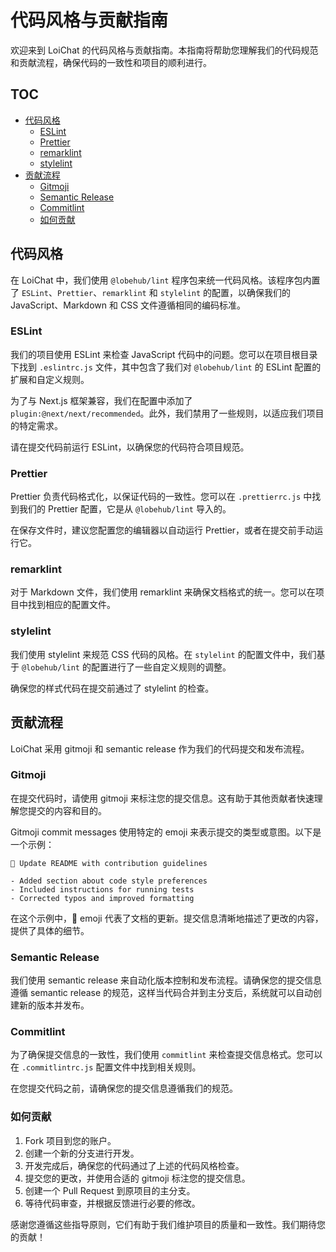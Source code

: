# 代码风格与贡献指南

欢迎来到 LoiChat 的代码风格与贡献指南。本指南将帮助您理解我们的代码规范和贡献流程，确保代码的一致性和项目的顺利进行。

## TOC

- [代码风格](#代码风格)
  - [ESLint](#eslint)
  - [Prettier](#prettier)
  - [remarklint](#remarklint)
  - [stylelint](#stylelint)
- [贡献流程](#贡献流程)
  - [Gitmoji](#gitmoji)
  - [Semantic Release](#semantic-release)
  - [Commitlint](#commitlint)
  - [如何贡献](#如何贡献)

## 代码风格

在 LoiChat 中，我们使用 `@lobehub/lint` 程序包来统一代码风格。该程序包内置了 `ESLint`、`Prettier`、`remarklint` 和 `stylelint` 的配置，以确保我们的 JavaScript、Markdown 和 CSS 文件遵循相同的编码标准。

### ESLint

我们的项目使用 ESLint 来检查 JavaScript 代码中的问题。您可以在项目根目录下找到 `.eslintrc.js` 文件，其中包含了我们对 `@lobehub/lint` 的 ESLint 配置的扩展和自定义规则。

为了与 Next.js 框架兼容，我们在配置中添加了 `plugin:@next/next/recommended`。此外，我们禁用了一些规则，以适应我们项目的特定需求。

请在提交代码前运行 ESLint，以确保您的代码符合项目规范。

### Prettier

Prettier 负责代码格式化，以保证代码的一致性。您可以在 `.prettierrc.js` 中找到我们的 Prettier 配置，它是从 `@lobehub/lint` 导入的。

在保存文件时，建议您配置您的编辑器以自动运行 Prettier，或者在提交前手动运行它。

### remarklint

对于 Markdown 文件，我们使用 remarklint 来确保文档格式的统一。您可以在项目中找到相应的配置文件。

### stylelint

我们使用 stylelint 来规范 CSS 代码的风格。在 `stylelint` 的配置文件中，我们基于 `@lobehub/lint` 的配置进行了一些自定义规则的调整。

确保您的样式代码在提交前通过了 stylelint 的检查。

## 贡献流程

LoiChat 采用 gitmoji 和 semantic release 作为我们的代码提交和发布流程。

### Gitmoji

在提交代码时，请使用 gitmoji 来标注您的提交信息。这有助于其他贡献者快速理解您提交的内容和目的。

Gitmoji commit messages 使用特定的 emoji 来表示提交的类型或意图。以下是一个示例：

```
📝 Update README with contribution guidelines

- Added section about code style preferences
- Included instructions for running tests
- Corrected typos and improved formatting
```

在这个示例中，📝 emoji 代表了文档的更新。提交信息清晰地描述了更改的内容，提供了具体的细节。

### Semantic Release

我们使用 semantic release 来自动化版本控制和发布流程。请确保您的提交信息遵循 semantic release 的规范，这样当代码合并到主分支后，系统就可以自动创建新的版本并发布。

### Commitlint

为了确保提交信息的一致性，我们使用 `commitlint` 来检查提交信息格式。您可以在 `.commitlintrc.js` 配置文件中找到相关规则。

在您提交代码之前，请确保您的提交信息遵循我们的规范。

### 如何贡献

1. Fork 项目到您的账户。
2. 创建一个新的分支进行开发。
3. 开发完成后，确保您的代码通过了上述的代码风格检查。
4. 提交您的更改，并使用合适的 gitmoji 标注您的提交信息。
5. 创建一个 Pull Request 到原项目的主分支。
6. 等待代码审查，并根据反馈进行必要的修改。

感谢您遵循这些指导原则，它们有助于我们维护项目的质量和一致性。我们期待您的贡献！
